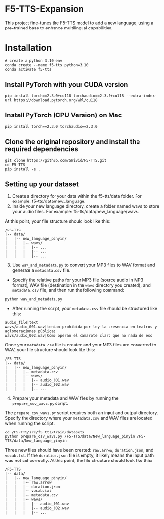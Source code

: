# F5-TTS-Expansion
This project fine-tunes the F5-TTS model to add a new language, using a pre-trained base to enhance multilingual capabilities.

# Installation
```
# create a python 3.10 env
conda create --name f5-tts python=3.10
conda activate f5-tts
```
## Install PyTorch with your CUDA version
```
pip install torch==2.3.0+cu118 torchaudio==2.3.0+cu118 --extra-index-url https://download.pytorch.org/whl/cu118
```
## Install PyTorch (CPU Version) on Mac
```
pip install torch==2.3.0 torchaudio==2.3.0
```
## Clone the original repository and install the required dependencies
```
git clone https://github.com/SWivid/F5-TTS.git
cd F5-TTS
pip install -e .
```
## Setting up your dataset
1. Create a directory for your data within the f5-tts/data folder. For example: f5-tts/data/new_language.
2. Inside your new language directory, create a folder named wavs to store your audio files. For example: f5-tts/data/new_language/wavs.

At this point, your file structure should look like this:
```
/F5-TTS
|-- data/
|   |-- new_language_pinyin/
|   |   |-- wavs/
|   |   |   |-- ...
|   |   |   |-- ...
|   |   |   |-- ...
```
3. Use `wav_and_metadata.py` to convert your MP3 files to WAV format and generate a `metadata.csv` file.
   
* Specify the relative paths for your MP3 file (source audio in MP3 format), WAV file (destination in the `wavs` directory you created), and `metadata.csv` file, and then run the following command:
```
python wav_and_metadata.py
```
* After running the script, your `metadata.csv` file should be structured like this:
```
audio_file|text
wavs/audio_001.wav|tenían prohibida por ley la presencia en teatros y aglomeraciones públicas
wavs/audio_002.wav|Cómo operan el camarote claro que no nada de eso
```
Once your `metadata.csv` file is created and your MP3 files are converted to WAV, your file structure should look like this:
```
/F5-TTS
|-- data/
|   |-- new_language_pinyin/
|   |   |-- metadata.csv
|   |   |-- wavs/
|   |   |   |-- audio_001.wav
|   |   |   |-- audio_002.wav
|   |   |   |-- ...
```
4. Prepare your metadata and WAV files by running the `prepare_csv_wavs.py` script.

The `prepare_csv_wavs.py` script requires both an input and output directory. Specify the directory where your `metadata.csv` and WAV files are located when running the script.
```
cd /F5-TTS/src/f5_tts/train/datasets
python prepare_csv_wavs.py /F5-TTS/data/New_language_pinyin /F5-TTS/data/New_language_pinyin
```
Three new files should have been created: `raw.arrow`, `duration.json`, and `vocab.txt`.
If the `duration.json` file is empty, it likely means the input path was not set correctly. At this point, the file structure should look like this:
```
/F5-TTS
|-- data/
|   |-- new_language_pinyin/
|   |   |-- raw.arrow
|   |   |-- duration.json
|   |   |-- vocab.txt
|   |   |-- metadata.csv
|   |   |-- wavs/
|   |   |   |-- audio_001.wav
|   |   |   |-- audio_002.wav
|   |   |   |-- ...
```




